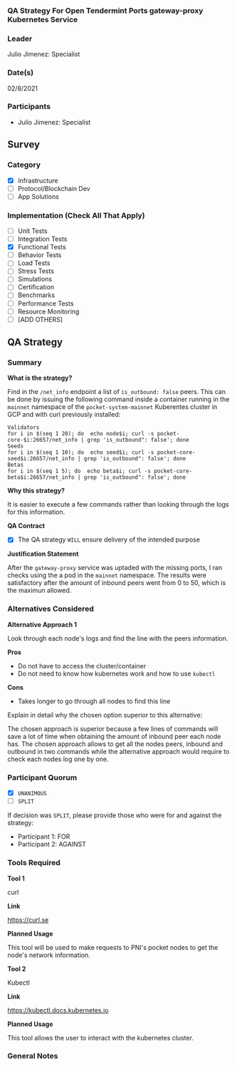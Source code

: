 ### QA Strategy For Open Tendermint Ports gateway-proxy Kubernetes Service
### Leader  
Julio Jimenez: Specialist 
### Date(s)  
02/8/2021  
### Participants
- Julio Jimenez: Specialist 
## Survey
### Category
- [X] Infrastructure  
- [ ] Protocol/Blockchain Dev  
- [ ] App Solutions  

### Implementation (Check All That Apply)
- [ ] Unit Tests
- [ ] Integration Tests
- [X] Functional Tests
- [ ] Behavior Tests
- [ ] Load Tests
- [ ] Stress Tests
- [ ] Simulations
- [ ] Certification
- [ ] Benchmarks
- [ ] Performance Tests
- [ ] Resource Monitoring
- [ ] [ADD OTHERS]

## QA Strategy
### Summary

**What is the strategy?**

Find in the `/net_info` endpoint a list of `is_outbound: false` peers. This can be done by issuing the following command inside a container running in the `mainnet` namespace of the `pocket-system-mainnet` Kuberentes cluster in GCP and with curl previously installed: 
```
Validators
for i in $(seq 1 20); do  echo node$i; curl -s pocket-core-$i:26657/net_info | grep 'is_outbound": false'; done 
Seeds
for i in $(seq 1 10); do  echo seed$i; curl -s pocket-core-seed$i:26657/net_info | grep 'is_outbound": false'; done
Betas
for i in $(seq 1 5); do  echo beta$i; curl -s pocket-core-beta$i:26657/net_info | grep 'is_outbound": false'; done
```
**Why this strategy?**

It is easier to execute a few commands rather than looking through the logs for this information.

**QA Contract**

- [X] The QA strategy `WILL` ensure delivery of the intended purpose

**Justification Statement**

After the `gateway-proxy` service was uptaded with the missing ports, I ran checks using the a pod in the `mainnet` namespace. The results were satisfactory after the amount of inbound peers went from 0 to 50, which is the maximun allowed.

### Alternatives Considered
**Alternative Approach 1**

Look through each node's logs and find the line with the peers information.

**Pros**
- Do not have to access the cluster/container
- Do not need to know how kubernetes work and how to use `kubectl`

**Cons**
- Takes longer to go through all nodes to find this line


Explain in detail why the chosen option superior to this alternative:

The chosen approach is superior because a few lines of commands will save a lot of time when obtaining the amount of inbound peer each node has. The chosen approach allows to get all the nodes peers, inbound and outbound in two commands while the alternative approach would require to check each nodes log one by one.

### Participant Quorum
- [X] `UNANIMOUS`
- [ ] `SPLIT`

If decision was `SPLIT`, please provide those who were for and against the strategy:
- Participant 1: FOR
- Participant 2: AGAINST

### Tools Required
**Tool 1**

curl

**Link**

https://curl.se

**Planned Usage**

This tool will be used to make requests to PNI's pocket nodes to get the node's network information.

**Tool 2**

Kubectl

**Link**

https://kubectl.docs.kubernetes.io

**Planned Usage**

This tool allows the user to interact with the kubernetes cluster.

### General Notes  

